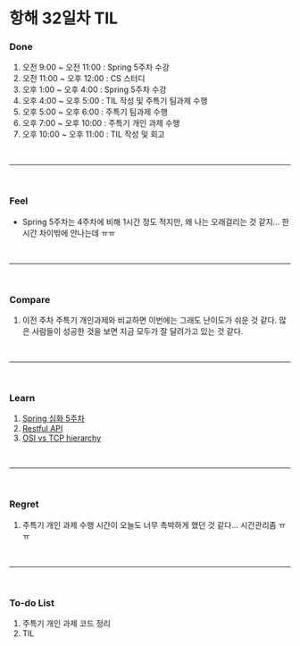 # 항해 32일차 TIL

 ### Done
 1) 오전 9:00 ~ 오전 11:00 : Spring 5주차 수강
 2) 오전 11:00 ~ 오후 12:00 : CS 스터디
 3) 오후 1:00 ~ 오후 4:00 : Spring 5주차 수강
 4) 오후 4:00 ~ 오후 5:00 : TIL 작성 및 주특기 팀과제 수행
 5) 오후 5:00 ~ 오후 6:00 : 주특기 팀과제 수행
 6) 오후 7:00 ~ 오후 10:00 : 주특기 개인 과제 수행
 7) 오후 10:00 ~ 오후 11:00 : TIL 작성 및 회고

<br />
<hr>
<br />

### Feel
  - Spring 5주차는 4주차에 비해 1시간 정도 적지만, 왜 나는 오래걸리는 것 같지... 한시간 차이밖에 안나는데 ㅠㅠ

<br />
<hr>
<br />

### Compare
  1. 이전 주차 주특기 개인과제와 비교하면 이번에는 그래도 난이도가 쉬운 것 같다. 많은 사람들이 성공한 것을 보면 지금 모두가 잘 달려가고 있는 것 같다.

<br />
<hr>
<br />

### Learn
  1. [Spring 심화 5주차](https://to-be-a-artist.tistory.com/125)
  2. [Restful API](https://github.com/bang-star/TIL/blob/main/API/Restful_API.md)
  3. [OSI vs TCP hierarchy](https://github.com/bang-star/TIL/blob/main/Network/OSI_vs_TCP_hierarchy.md)
  
<br />
<hr>
<br />

### Regret 
  1. 주특기 개인 과제 수행 시간이 오늘도 너무 촉박하게 했던 것 같다... 시간관리좀 ㅠㅠ
   
<br />
<hr>
<br />

### To-do List 
  1. 주특기 개인 과제 코드 정리
  2. TIL
